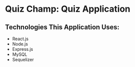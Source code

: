 # Quiz Champ: Quiz Application 

## Technologies This Application Uses:
- React.js
- Node.js
- Express.js
- MySQL
- Sequelizer